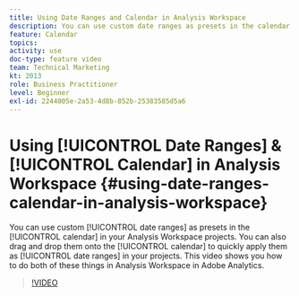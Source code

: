 ```yaml
---
title: Using Date Ranges and Calendar in Analysis Workspace
description: You can use custom date ranges as presets in the calendar in your Analysis Workspace projects. You can also drag and drop them onto the calendar to quickly apply them as date ranges in your projects. This video shows you how to do both of these things in Analysis Workspace in Adobe Analytics.
feature: Calendar
topics: 
activity: use
doc-type: feature video
team: Technical Marketing
kt: 2013
role: Business Practitioner
level: Beginner
exl-id: 2244005e-2a53-4d8b-852b-25383585d5a6
---
```

# Using [!UICONTROL Date Ranges] & [!UICONTROL Calendar] in Analysis Workspace {#using-date-ranges-calendar-in-analysis-workspace}

You can use custom [!UICONTROL date ranges] as presets in the [!UICONTROL calendar] in your Analysis Workspace projects. You can also drag and drop them onto the [!UICONTROL calendar] to quickly apply them as [!UICONTROL date ranges] in your projects. This video shows you how to do both of these things in Analysis Workspace in Adobe Analytics.

>[!VIDEO](https://video.tv.adobe.com/v/23973/?quality=12)
